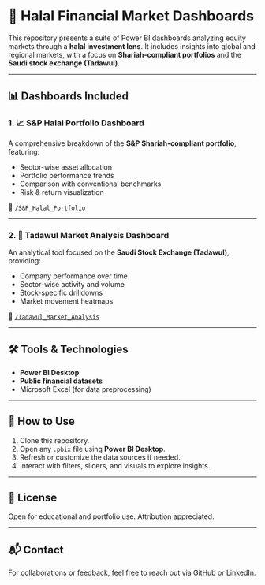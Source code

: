 # 🕌 Halal Financial Market Dashboards

This repository presents a suite of Power BI dashboards analyzing equity markets through a **halal investment lens**. It includes insights into global and regional markets, with a focus on **Shariah-compliant portfolios** and the **Saudi stock exchange (Tadawul)**.

---

## 📊 Dashboards Included

### 1. 📈 S&P Halal Portfolio Dashboard

A comprehensive breakdown of the **S&P Shariah-compliant portfolio**, featuring:

- Sector-wise asset allocation
- Portfolio performance trends
- Comparison with conventional benchmarks
- Risk & return visualization

📁 [`/S&P_Halal_Portfolio`](./S%26P_Halal_Portfolio)

---

### 2. 🏦 Tadawul Market Analysis Dashboard

An analytical tool focused on the **Saudi Stock Exchange (Tadawul)**, providing:

- Company performance over time
- Sector-wise activity and volume
- Stock-specific drilldowns
- Market movement heatmaps

📁 [`/Tadawul_Market_Analysis`](./Tadawul_Market_Analysis)

---

## 🛠️ Tools & Technologies

- **Power BI Desktop**
- **Public financial datasets**
- Microsoft Excel (for data preprocessing)

---

## 📎 How to Use

1. Clone this repository.
2. Open any `.pbix` file using **Power BI Desktop**.
3. Refresh or customize the data sources if needed.
4. Interact with filters, slicers, and visuals to explore insights.

---

## 📌 License

Open for educational and portfolio use. Attribution appreciated.

---

## 📬 Contact

For collaborations or feedback, feel free to reach out via GitHub or LinkedIn.
